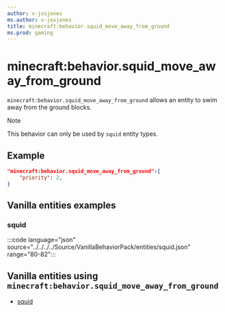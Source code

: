 ```yaml
---
author: v-josjones
ms.author: v-josjones
title: minecraft:behavior.squid_move_away_from_ground
ms.prod: gaming
---
```


# minecraft:behavior.squid_move_away_from_ground

`minecraft:behavior.squid_move_away_from_ground` allows an entity to swim away from the ground blocks.

> [!NOTE]
> This behavior can only be used by `squid` entity types.

## Example

```json
"minecraft:behavior.squid_move_away_from_ground":{
    "priority": 2,
}
```

## Vanilla entities examples

### squid

:::code language="json" source="../../../../Source/VanillaBehaviorPack/entities/squid.json" range="80-82":::

## Vanilla entities using `minecraft:behavior.squid_move_away_from_ground`

- [squid](../../../../Source/VanillaBehaviorPack_Snippets/entities/squid.md)
